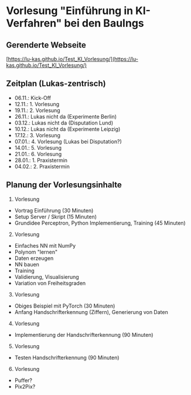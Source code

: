 # Vorlesung "Einführung in KI-Verfahren" bei den BauIngs

## Gerenderte Webseite
[https://lu-kas.github.io/Test_KI_Vorlesung/](https://lu-kas.github.io/Test_KI_Vorlesung/)

## Zeitplan (Lukas-zentrisch)

- 06.11.: Kick-Off
- 12.11.: 1. Vorlesung
- 19.11.: 2. Vorlesung
- 26.11.: Lukas nicht da (Experimente Berlin)
- 03.12.: Lukas nicht da (Disputation Lund)
- 10.12.: Lukas nicht da (Experimente Leipzig)
- 17.12.: 3. Vorlesung
- 07.01.: 4. Vorlesung (Lukas bei Disputation?)
- 14.01.: 5. Vorlesung
- 21.01.: 6. Vorlesung
- 28.01.: 1. Praxistermin
- 04.02.: 2. Praxistermin

## Planung der Vorlesungsinhalte

1. Vorlesung
  - Vortrag Einführung (30 Minuten)
  - Setup Server / Skript (15 Minuten)
  - Grundidee Perceptron, Python Implementierung, Training (45 Minuten)
2. Vorlesung
  - Einfaches NN mit NumPy
  - Polynom "lernen"
  - Daten erzeugen
  - NN bauen
  - Training
  - Validierung, Visualisierung
  - Variation von Freiheitsgraden
3. Vorlesung
  - Obiges Beispiel mit PyTorch (30 Minuten)
  - Anfang Handschrifterkennung (Ziffern), Generierung von Daten
4. Vorlesung
  - Implementierung der Handschrifterkennung (90 Minuten)
5. Vorlesung
  - Testen Handschrifterkennung (90 Minuten)
6. Vorlesung
  - Puffer?
  - Pix2Pix?
